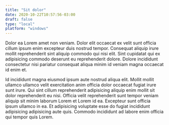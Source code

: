 ```yaml
---
title: "Sit dolor"
date: 2020-10-22T10:57:56-03:00
draft: false
type: "local"
platform: "windows"
---
```


Dolor ea Lorem amet non veniam. Dolor elit occaecat ex velit sunt officia cillum ipsum enim excepteur duis nostrud tempor. Consequat aliquip irure mollit reprehenderit sint aliquip commodo qui nisi elit. Sint cupidatat qui ex adipisicing commodo deserunt eu reprehenderit dolore. Dolore incididunt consectetur nisi pariatur consequat aliqua minim id veniam magna occaecat id enim et.

Id incididunt magna eiusmod ipsum aute nostrud aliqua elit. Mollit mollit ullamco ullamco velit exercitation anim officia dolor occaecat fugiat irure sunt irure. Qui sint cillum reprehenderit adipisicing aliquip enim mollit sit dolor reprehenderit eu nisi. Officia velit reprehenderit sunt tempor veniam aliquip sit minim laborum Lorem et Lorem id ea. Excepteur sunt officia ipsum ullamco in ea. Et adipisicing voluptate esse do fugiat incididunt adipisicing adipisicing aute quis. Commodo incididunt ad labore enim officia qui tempor quis Lorem.